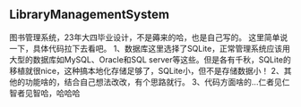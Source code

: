 ##  LibraryManagementSystem
  图书管理系统，23年大四毕业设计，不是薅来的哈，也是自己写的。
  这里简单说一下，具体代码拉下去看吧。
  1、数据库这里选择了SQLite，正常管理系统应该用大型的数据库如MySQL、Oracle和SQL server等这些。但是各有千秋，SQLite的移植就很nice，这种搞本地化存储足够了，SQLite小，但不是存储数据小！
  2、其他的功能啥的，结合自己想法改改，有个思路就行。
  3、代码方面啥的...仁者见仁智者见智哈，哈哈哈
